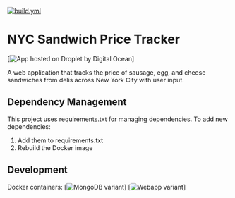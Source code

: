 [![build.yml](https://github.com/software-students-spring2025/5-final-final-project-good-team-yes/actions/workflows/build.yml/badge.svg)](https://github.com/software-students-spring2025/5-final-final-project-good-team-yes/actions/workflows/build.yml/badge.svg)

# NYC Sandwich Price Tracker
[![App hosted on Droplet by Digital Ocean](104.236.230.96:5003)]

A web application that tracks the price of sausage, egg, and cheese sandwiches from delis across New York City with user input.

## Dependency Management

This project uses requirements.txt for managing dependencies. To add new dependencies:

1. Add them to requirements.txt
2. Rebuild the Docker image

## Development

Docker containers:
[![MongoDB variant](https://hub.docker.com/layers/snowyochole/sandwich-gang/mongo/images/sha256-5fe3f74a9aabb8adb5d381c38b5f8d6cd6d540aa52d7f33b37250f985ce0ddc3)]
[![Webapp variant](https://hub.docker.com/layers/snowyochole/sandwich-gang/latest/images/sha256-5e8380a459d644ef8a457ac8411be0bcc9424db86a0ffc2e02228b31ee182d26)]



